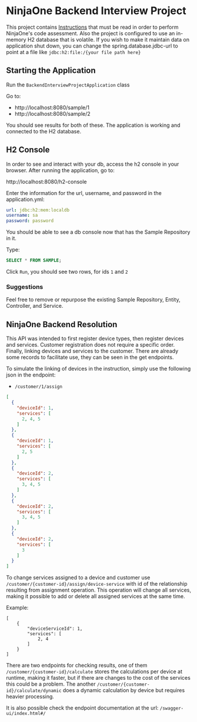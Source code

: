 # NinjaOne Backend Interview Project

This project contains [Instructions](INSTRUCTIONS.md) that must be read in order to perform NinjaOne's code assessment.
Also the project is configured to use an in-memory H2 database that is volatile. If you wish to make it maintain data on
application shut down, you can change the spring.database.jdbc-url to point at a file like `jdbc:h2:file:/{your file path here}`

## Starting the Application

Run the `BackendInterviewProjectApplication` class

Go to:
* http://localhost:8080/sample/1
* http://localhost:8080/sample/2

You should see results for both of these. The application is working and connected to the H2 database. 

## H2 Console 

In order to see and interact with your db, access the h2 console in your browser.
After running the application, go to:

http://localhost:8080/h2-console

Enter the information for the url, username, and password in the application.yml:

```yml
url: jdbc:h2:mem:localdb
username: sa 
password: password
```

You should be able to see a db console now that has the Sample Repository in it.

Type:

```sql
SELECT * FROM SAMPLE;
````

Click `Run`, you should see two rows, for ids `1` and `2`

### Suggestions

Feel free to remove or repurpose the existing Sample Repository, Entity, Controller, and Service. 

## NinjaOne Backend Resolution

This API was intended to first register device types, then register devices and services. Customer registration does not
require a specific order. Finally, linking devices and services to the customer. 
There are already some records to facilitate use, they can be seen in the get endpoints.

To simulate the linking of devices in the instruction, simply use the following json in the endpoint:
* `/customer/1/assign`

```json
[
  {
    "deviceId": 1,
    "services": [
      2, 4, 5
    ]
  },
  {
    "deviceId": 1,
    "services": [
      2, 5
    ]
  },
  {
    "deviceId": 2,
    "services": [
      3, 4, 5
    ]
  },
  {
    "deviceId": 2,
    "services": [
      3, 4, 5
    ]
  },
  {
    "deviceId": 2,
    "services": [
      3
    ]
  }
]
```

To change services assigned to a device and customer use `/customer/{customer-id}/assign/device-service` 
with id of the relationship resulting from assignment operation.
This operation will change all services, making it possible to add or delete all assigned services at the same time.

Example:
```
[
    {
        "deviceServiceId": 1,
        "services": [
            2, 4
        ]
    }
]
```

There are two endpoints for checking results, one of them `/customer/{customer-id}/calculate` stores the calculations
per device at runtime, making it faster, but if there are changes to the cost of the services this could be a problem.
The another `/customer/{customer-id}/calculate/dynamic` does a dynamic calculation by device but requires heavier processing.

It is also possible check the endpoint documentation at the url: `/swagger-ui/index.html#/`
